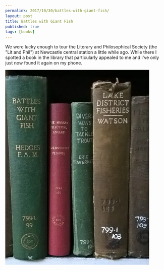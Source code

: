 ```yaml
---
permalink: 2017/10/30/battles-with-giant-fish/
layout: post
title: Battles with Giant Fish
published: true
tags: [books]
---
```


We were lucky enough to tour the Literary and Philosophical Society (the "Lit and Phil") at Newcastle central station a little while ago. While there
I spotted a book in the library that particularly appealed to me and I've only just now found it again on my phone.

![fish](/img/posts/battles-with-giant-fish/battles-with-giant-fish.webp)
